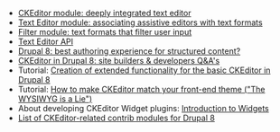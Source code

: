 * [CKEditor module: deeply integrated text editor](/documentation/modules/ckeditor)
* [Text Editor module: associating assistive editors with text formats](/documentation/modules/editor)
* [Filter module: text formats that filter user input](/documentation/modules/filter)
* [Text Editor API](/developing/api/8/editor)
* [Drupal 8: best authoring experience for structured content?](http://wimleers.com/article/drupal-8-structured-content-authoring-experience)
* [CKEditor in Drupal 8: site builders & developers Q&A's](http://wimleers.com/talk/ckeditor-drupal-8-qa)
* Tutorial: [Creation of extended functionality for the basic CKEditor in Drupal 8](https://medium.com/@CayugaSoft/creation-of-extended-functionality-for-the-basic-ckeditor-in-drupal-8-f9e6990aa48f)
* Tutorial: [How to make CKEditor match your front-end theme ("The WYSIWYG is a Lie")](https://thinkshout.com/blog/2017/08/the-wysiwyg-is-a-lie/)
* About developing CKEditor Widget plugins: [Introduction to Widgets](http://docs.ckeditor.com/#!/guide/dev%5Fwidgets)
* [List of CKEditor-related contrib modules for Drupal 8](/documentation/modules/ckeditor/contrib)
